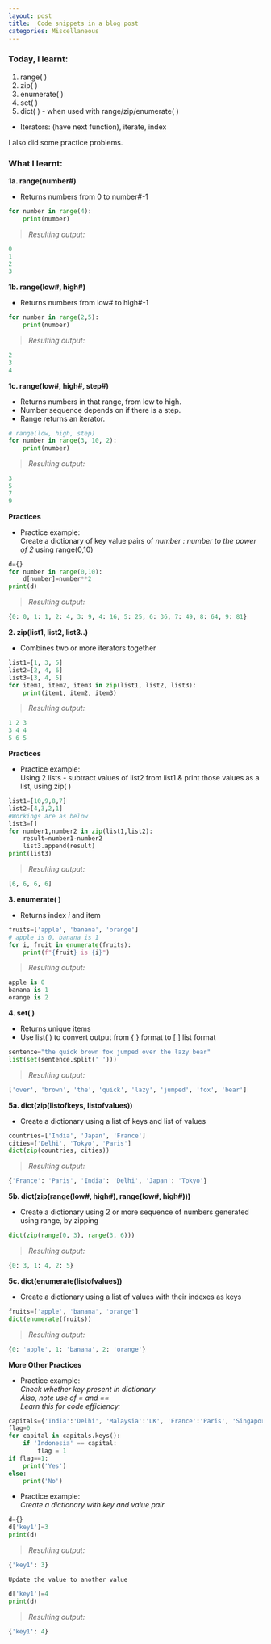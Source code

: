 ```yaml
---
layout: post
title:  Code snippets in a blog post
categories: Miscellaneous
---
```


### Today, I learnt:
1. range( )  
2. zip( )
3. enumerate( )
4. set( )
5. dict( ) - when used with range/zip/enumerate( )  
- Iterators: (have next function), iterate, index  

I also did some practice problems.  

### What I learnt:
**1a. range(number#)**  
- Returns numbers from 0 to number#-1
```python
for number in range(4): 
    print(number)
```
> *Resulting output:*
```python
0
1
2
3
```  

**1b. range(low#, high#)**   
- Returns numbers from low# to high#-1  
```python
for number in range(2,5): 
    print(number)
```
> *Resulting output:*
```python
2
3
4
```   

**1c. range(low#, high#, step#)**  
- Returns numbers in that range, from low to high.  
- Number sequence depends on if there is a step.  
- Range returns an iterator.  
```python
# range(low, high, step)
for number in range(3, 10, 2): 
    print(number)
```
> *Resulting output:*
```python
3
5
7
9
```  

**Practices**  

- Practice example:  
Create a dictionary of key value pairs of *number : number to the power of 2* using range(0,10)
```python
d={}
for number in range(0,10):
    d[number]=number**2
print(d)
```
> *Resulting output:*
```python
{0: 0, 1: 1, 2: 4, 3: 9, 4: 16, 5: 25, 6: 36, 7: 49, 8: 64, 9: 81}
```  

**2. zip(list1, list2, list3..)**  
- Combines two or more iterators together  
```python
list1=[1, 3, 5]
list2=[2, 4, 6]
list3=[3, 4, 5]
for item1, item2, item3 in zip(list1, list2, list3):
    print(item1, item2, item3)
``` 
> *Resulting output:*
```python
1 2 3
3 4 4
5 6 5
```  

**Practices**  

- Practice example:  
Using 2 lists - subtract values of list2 from list1 & print those values as a list, using zip( )
```python
list1=[10,9,8,7]
list2=[4,3,2,1]
#Workings are as below
list3=[]
for number1,number2 in zip(list1,list2):
    result=number1-number2
    list3.append(result)
print(list3)  
```

> *Resulting output:*
```python
[6, 6, 6, 6]
```  

**3. enumerate( )**  
- Returns index *i* and item  
```python
fruits=['apple', 'banana', 'orange']
# apple is 0, banana is 1
for i, fruit in enumerate(fruits):
    print(f"{fruit} is {i}")
```  

> *Resulting output:*  
```python
apple is 0
banana is 1
orange is 2
```  

**4. set( )**  
- Returns unique items  
- Use list( ) to convert output from { } format to [ ] list format
```python
sentence="the quick brown fox jumped over the lazy bear"
list(set(sentence.split(' '))) 
```
> *Resulting output:*
```python
['over', 'brown', 'the', 'quick', 'lazy', 'jumped', 'fox', 'bear']
```  

**5a. dict(zip(listofkeys, listofvalues))**  
- Create a dictionary using a list of keys and list of values
```python
countries=['India', 'Japan', 'France']
cities=['Delhi', 'Tokyo', 'Paris']
dict(zip(countries, cities))
```
> *Resulting output:*
```python
{'France': 'Paris', 'India': 'Delhi', 'Japan': 'Tokyo'}
```  

**5b. dict(zip(range(low#, high#), range(low#, high#)))**  
- Create a dictionary using 2 or more sequence of numbers generated using range, by zipping
```python
dict(zip(range(0, 3), range(3, 6)))
```
> *Resulting output:*
```python
{0: 3, 1: 4, 2: 5}
```  

**5c. dict(enumerate(listofvalues))**  
- Create a dictionary using a list of values with their indexes as keys
```python
fruits=['apple', 'banana', 'orange']
dict(enumerate(fruits))
```
> *Resulting output:*
```python
{0: 'apple', 1: 'banana', 2: 'orange'}
```  

**More Other Practices**  

- Practice example:  
 *Check whether key present in dictionary*  
 *Also, note use of = and ==*  
 *Learn this for code efficiency:* 
```python
capitals={'India':'Delhi', 'Malaysia':'LK', 'France':'Paris', 'Singapore':'Singapore'}
flag=0
for capital in capitals.keys():
    if 'Indonesia' == capital:
        flag = 1
if flag==1:
    print('Yes')
else:
    print('No')
```  

- Practice example:  
 *Create a dictionary with key and value pair*
```python
d={}
d['key1']=3
print(d)
```  
> *Resulting output:*
```python
{'key1': 3}
```  

    Update the value to another value
```python
d['key1']=4
print(d)
```  
> *Resulting output:*
```python
{'key1': 4}
``` 